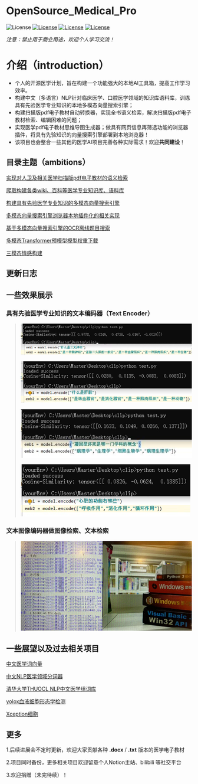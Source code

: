 
# OpenSource_Medical_Pro

![License](https://img.shields.io/badge/License-BSD%202--Clause-orange)
[![License](https://img.shields.io/badge/Github-kay--cottage-brightgreen)](https://github.com/kay-cottage/)
[![License](https://img.shields.io/badge/bilibili-kayyyak-blue)](https://space.bilibili.com/362186371)
[![License](https://img.shields.io/badge/Notion-gw--kayyyak-yellow)](https://heathered-aster-9c5.notion.site/gw-kayyyak-f64dcc88dce54d50a031d2ba746906b4)


*注意：禁止用于商业用途，欢迎个人学习交流！*

# 介绍（introduction）
* 个人的开源医学计划，旨在构建一个功能强大的本地AI工具箱，提高工作学习效率。
* 构建中文（多语言）NLP针对临床医学、口腔医学领域的知识库语料库，训练具有先验医学专业知识的本地多模态向量搜索引擎；
* 构建扫描版pdf电子教材自动转换器，实现全书语义检索，解决扫描版pdf电子教材检索、编辑困难的问题；
* 实现医学pdf电子教材思维导图生成器；做具有网页信息再筛选功能的浏览器插件，将具有先验知识的向量搜索引擎部署到本地浏览器！
* 该项目也会整合一些其他的医学AI项目完善各种实际需求！欢迎**共同建设**！



## 目录主题（ambitions）
[实现对人卫及相关医学扫描版pdf电子教材的语义检索](pdf教材检索/README.md)

[爬取构建各类wiki、百科等医学专业知识库、语料库](爬虫/README.md)

[构建具有先验医学专业知识的多模态向量搜索引擎](vector_engine/README.md)

[多模态向量搜索引擎浏览器本地插件化的相关实现](local_proxy/README.md)

[基于多模态向量搜索引擎的OCR离线题目搜索](ocr_search/README.md)

[多模态Transformer预模型模型权重下载](dataset/README.md)

[三模态情感构建](Three_model/README.md)

## 更新日志

## 一些效果展示

### 具有先验医学专业知识的文本编码器（Text Encoder）
>
> ![img_2](img/3.png)
>
> ![img_1](img/1.png)
>
> ![img_2](img/2.jpg)
>
> ![img_2](img/6.png)

### 文本图像编码器做图像检索、文本检索

> ![img_2](img/10.png)

## 一些展望以及过去相关项目
[中文医学词向量](https://github.com/WENGSYX/Chinese-Word2vec-Medicine)

[中文NLP医学领域分词器](https://github.com/lancopku/pkuseg-python)

[清华大学THUOCL NLP中文医学组词库](https://github.com/thunlp/THUOCL)

[yolox血液细胞形态学检测]()

[Xception细胞]()


## 更多
1.后续进展会不定时更新，欢迎大家贡献各种 **.docx** / **.txt** 版本的医学电子教材

2.项目同时备份，更多相关项目欢迎留意个人Notion主站、bilibili 等社交平台

3.欢迎捐赠（未完待续）！
